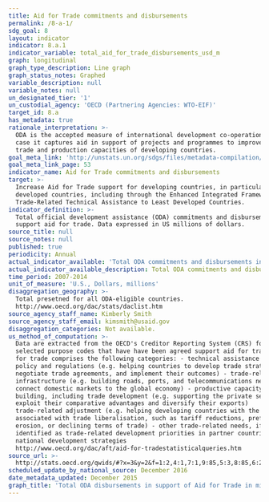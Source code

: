 ```yaml
---
title: Aid for Trade commitments and disbursements
permalink: /8-a-1/
sdg_goal: 8
layout: indicator
indicator: 8.a.1
indicator_variable: total_aid_for_trade_disbursements_usd_m
graph: longitudinal
graph_type_description: Line graph
graph_status_notes: Graphed
variable_description: null
variable_notes: null
un_designated_tier: '1'
un_custodial_agency: 'OECD (Partnering Agencies: WTO-EIF)'
target_id: 8.a
has_metadata: true
rationale_interpretation: >-
  ODA is the accepted measure of international development co-operation. In this
  case it captures aid in support of projects and programmes to improve the
  trade and production capacities of developing countries.
goal_meta_link: 'http://unstats.un.org/sdgs/files/metadata-compilation/Metadata-Goal-8.pdf'
goal_meta_link_page: 53
indicator_name: Aid for Trade commitments and disbursements
target: >-
  Increase Aid for Trade support for developing countries, in particular least
  developed countries, including through the Enhanced Integrated Framework for
  Trade-Related Technical Assistance to Least Developed Countries.
indicator_definition: >-
  Total official development assistance (ODA) commitments and disbursements that
  support aid for trade. Data expressed in US millions of dollars.
source_title: null
source_notes: null
published: true
periodicity: Annual
actual_indicator_available: 'Total ODA commitments and disbursements in support of Aid for Trade '
actual_indicator_available_description: Total ODA commitments and disbursements in support of Aid for Trade
time_period: 2007-2014
unit_of_measure: 'U.S., Dollars, millions'
disaggregation_geography: >-
  Total presetned for all ODA-eligible countries. 
  http://www.oecd.org/dac/stats/daclist.htm
source_agency_staff_name: Kimberly Smith
source_agency_staff_email: kimsmith@usaid.gov
disaggregation_categories: Not available.
us_method_of_computation: >-
  Data are extracted from the OECD's Creditor Reporting System (CRS) for
  selected purpose codes that have have been agreed support aid for trade. Aid
  for trade comprises the following categories: - technical assistance for trade
  policy and regulations (e.g. helping countries to develop trade strategies,
  negotiate trade agreements, and implement their outcomes) - trade-related
  infrastructure (e.g. building roads, ports, and telecommunications networks to
  connect domestic markets to the global economy) - productive capacity
  building, including trade development (e.g. supporting the private sector to
  exploit their comparative advantages and diversify their exports)
  trade-related adjustment (e.g. helping developing countries with the costs
  associated with trade liberalisation, such as tariff reductions, preference
  erosion, or declining terms of trade) - other trade-related needs, if
  identified as trade-related development priorities in partner countries'
  national development strategies
  http://www.oecd.org/dac/aft/aid-for-tradestatisticalqueries.htm
source_url: >-
  http://stats.oecd.org/qwids/#?x=3&y=2&f=1:2,4:1,7:1,9:85,5:3,8:85,6:2014&q=1:2+4:1+7:1+9:85+5:3+8:85+6:2015,2014,2013,2012,2011,2010,2009,2008,2007,2006,2005+3:78,79,80,81,82,83,84,86,87,88,89,91,106,107,93,100,102,103,104,101,105,92,98,96,97,99,94,95,109,110,111,112,113,115,116,120,121,122,123,124,125,126,127,128,129,130,131,132,133,134,135,136,137,139,140,141,142,143,144,146,147,148,149,150,153,154,155,156,157,158,159,160,161,162,163,164,165,166,167,168,169,171,172,173,174,175,176,177,178,179,180,184,185,186,187,188,189,191+2:252,253,254,255,256,258&lock=CRS1
scheduled_update_by_national_source: December 2016
date_metadata_updated: December 2015
graph_title: 'Total ODA disbursements in support of Aid for Trade in millions of US dollars '
---
```

